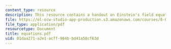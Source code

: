 ```yaml
---
content_type: resource
description: This resource contains a handout on Einstein's field equations.
file: https://ol-ocw-studio-app-production.s3.amazonaws.com/courses/8-033-relativity-fall-2006/01daa271a2e1acff984bbd41a58cf63d_equations.pdf
file_type: application/pdf
resourcetype: Document
title: equations.pdf
uid: 01daa271-a2e1-acff-984b-bd41a58cf63d
---
```

